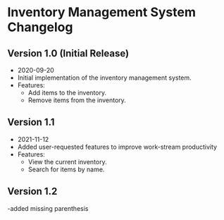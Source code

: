 # Inventory Management System Changelog

## Version 1.0 (Initial Release)
- 2020-09-20
- Initial implementation of the inventory management system.
- Features:
  - Add items to the inventory.
  - Remove items from the inventory.

## Version 1.1
- 2021-11-12
- Added user-requested features to improve work-stream productivity
- Features:
  - View the current inventory.
  - Search for items by name.

## Version 1.2
-added missing parenthesis
